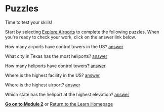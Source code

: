 # Puzzles 
 
Time to test your skills! 

Start by selecting [Explore Airports](/explore/faa/airports) to complete the following puzzles. 
When you're ready to check your work, click on the answer link below.

How many airports have control towers in the US? [answer](/explore/faa/airports?fields=airports.with_control_tower_count)

What city in Texas has the most heliports? [answer](/x/wCnTTxX)

How many heliports have control towers? [answer](/x/STHvGDZ)

Where is the highest facility in the US? [answer](/x/MMyK4Hr)

Where is the highest airport? [answer](/x/jNtdCTB)

Which state has the heliport at the highest elevation?
[answer](/x/RMHcBSn)


[**Go on to Module 2**](/stories/lookml_design_patterns/000a_explore_looker.md) or [Return to the Learn Homepage](/stories/lookml_design_patterns/000_index.md)